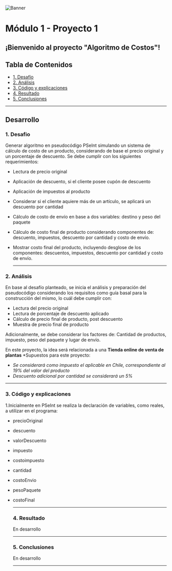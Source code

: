 ![Banner](./images/Banner.png)
# Módulo 1 - Proyecto 1
## ¡Bienvenido al proyecto "Algoritmo de Costos"!

## Tabla de Contenidos
* [1. Desafío](#1-Desafío)
* [2. Análisis](#2-Análisis)
* [3. Código y explicaciones](#3-Código-y-explicaciones)
* [4. Resultado](#4-Resultado)
* [5. Conclusiones](#5-Conclusiones)

****
## Desarrollo

### 1. Desafio
Generar algoritmo en pseudocódigo PSeInt simulando un sistema de cálculo de costo de un producto, considerando de base el precio original y un porcentaje de descuento. Se debe cumplir con los siguientes requerimientos:
- Lectura de precio original
- Aplicación de descuento, si el cliente posee cupón de descuento
- Aplicación de impuestos al producto
- Considerar si el cliente aquiere más de un artículo, se aplicará un descuento por cantidad
- Cálculo de costo de envío en base a dos variables: destino y peso del paquete
- Cálculo de costo final de producto considerando componentes de: descuento, impuestos, descuento por cantidad y costo de envío.
- Mostrar costo final del producto, incluyendo desglose de los componentes: descuentos, impuestos, descuento por cantidad y costo de envío.

  ****
  
### 2. Análisis
En base al desafío planteado, se inicia el análisis y preparación del pseudocódigo considerando los requisitos como guía basal para la construcción del mismo, lo cuál debe cumplir con:
- Lectura del precio original
- Lectura de porcentaje de descuento aplicado
- Cálculo de precio final de producto, post descuento
- Muestra de precio final de producto

Adicionalmente, se debe considerar los factores de: Cantidad de productos, impuesto, peso del paquete y lugar de envío.

En este proyecto, la idea será relacionada a una **Tienda online de venta de plantas**
*Supuestos para este proyecto:
- *Se considerará como impuesto el aplicable en Chile, correspondiente al 19% del valor del producto*
- *Descuento adicional por cantidad se considerará un 5%*

****

### 3. Código y explicaciones

1.Inicialmente en PSeInt se realiza la declaración de variables, como reales, a utilizar en el programa:
- precioOriginal
- descuento
- valorDescuento
- impuesto
- costoimpuesto
- cantidad
- costoEnvio
- pesoPaquete
- costoFinal


  
  ****

  ### 4. Resultado
  En desarrollo

  ****

  ### 5. Conclusiones
  En desarrollo

  ****



